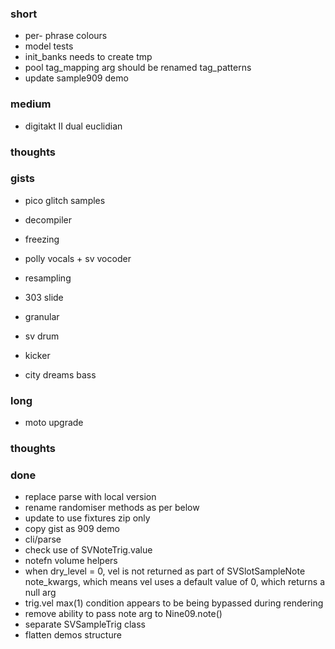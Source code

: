 ### short

- per- phrase colours
- model tests
- init_banks needs to create tmp
- pool tag_mapping arg should be renamed tag_patterns
- update sample909 demo

### medium

- digitakt II dual euclidian

### thoughts

### gists 

- pico glitch samples

- decompiler
- freezing
- polly vocals + sv vocoder
- resampling
- 303 slide

- granular
- sv drum
- kicker
- city dreams bass

### long

- moto upgrade

### thoughts

### done

- replace parse with local version
- rename randomiser methods as per below
- update to use fixtures zip only
- copy gist as 909 demo
- cli/parse
- check use of SVNoteTrig.value
- notefn volume helpers
- when dry_level = 0, vel is not returned as part of SVSlotSampleNote note_kwargs, which means vel uses a default value of 0, which returns a null arg
- trig.vel max(1) condition appears to be being bypassed during rendering
- remove ability to pass note arg to Nine09.note()
- separate SVSampleTrig class
- flatten demos structure


